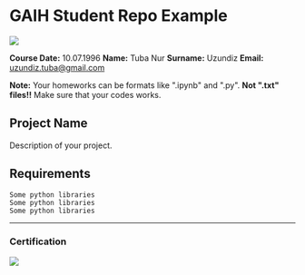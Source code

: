 # GAIH Student Repo Example
![](img/newlogo.png)

**Course Date:**   10.07.1996
**Name:**   Tuba Nur
**Surname:**   Uzundiz 
**Email:**   uzundiz.tuba@gmail.com  

**Note:** Your homeworks can be formats like ".ipynb" and ".py". **Not ".txt" files!!** Make sure that your codes works.  

## Project Name
Description of your project.

## Requirements
```
Some python libraries
Some python libraries
Some python libraries
```
---

### Certification
![](img/TopLearnerCertificate.png)

